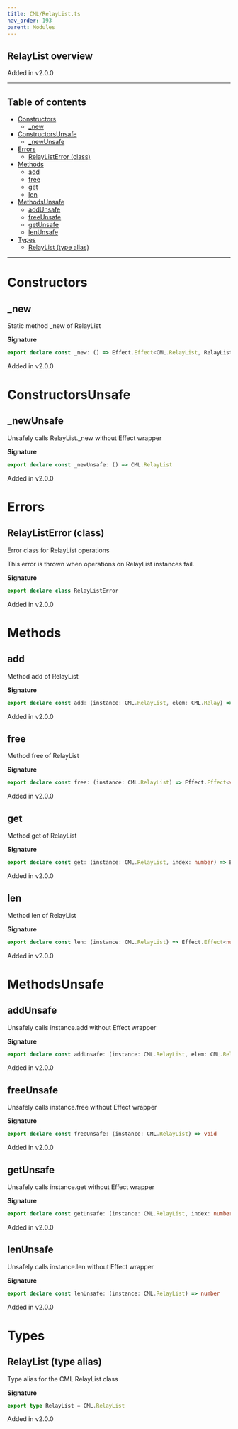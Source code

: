 ```yaml
---
title: CML/RelayList.ts
nav_order: 193
parent: Modules
---
```


## RelayList overview

Added in v2.0.0

---

<h2 class="text-delta">Table of contents</h2>

- [Constructors](#constructors)
  - [\_new](#_new)
- [ConstructorsUnsafe](#constructorsunsafe)
  - [\_newUnsafe](#_newunsafe)
- [Errors](#errors)
  - [RelayListError (class)](#relaylisterror-class)
- [Methods](#methods)
  - [add](#add)
  - [free](#free)
  - [get](#get)
  - [len](#len)
- [MethodsUnsafe](#methodsunsafe)
  - [addUnsafe](#addunsafe)
  - [freeUnsafe](#freeunsafe)
  - [getUnsafe](#getunsafe)
  - [lenUnsafe](#lenunsafe)
- [Types](#types)
  - [RelayList (type alias)](#relaylist-type-alias)

---

# Constructors

## \_new

Static method \_new of RelayList

**Signature**

```ts
export declare const _new: () => Effect.Effect<CML.RelayList, RelayListError>
```

Added in v2.0.0

# ConstructorsUnsafe

## \_newUnsafe

Unsafely calls RelayList.\_new without Effect wrapper

**Signature**

```ts
export declare const _newUnsafe: () => CML.RelayList
```

Added in v2.0.0

# Errors

## RelayListError (class)

Error class for RelayList operations

This error is thrown when operations on RelayList instances fail.

**Signature**

```ts
export declare class RelayListError
```

Added in v2.0.0

# Methods

## add

Method add of RelayList

**Signature**

```ts
export declare const add: (instance: CML.RelayList, elem: CML.Relay) => Effect.Effect<void, RelayListError>
```

Added in v2.0.0

## free

Method free of RelayList

**Signature**

```ts
export declare const free: (instance: CML.RelayList) => Effect.Effect<void, RelayListError>
```

Added in v2.0.0

## get

Method get of RelayList

**Signature**

```ts
export declare const get: (instance: CML.RelayList, index: number) => Effect.Effect<CML.Relay, RelayListError>
```

Added in v2.0.0

## len

Method len of RelayList

**Signature**

```ts
export declare const len: (instance: CML.RelayList) => Effect.Effect<number, RelayListError>
```

Added in v2.0.0

# MethodsUnsafe

## addUnsafe

Unsafely calls instance.add without Effect wrapper

**Signature**

```ts
export declare const addUnsafe: (instance: CML.RelayList, elem: CML.Relay) => void
```

Added in v2.0.0

## freeUnsafe

Unsafely calls instance.free without Effect wrapper

**Signature**

```ts
export declare const freeUnsafe: (instance: CML.RelayList) => void
```

Added in v2.0.0

## getUnsafe

Unsafely calls instance.get without Effect wrapper

**Signature**

```ts
export declare const getUnsafe: (instance: CML.RelayList, index: number) => CML.Relay
```

Added in v2.0.0

## lenUnsafe

Unsafely calls instance.len without Effect wrapper

**Signature**

```ts
export declare const lenUnsafe: (instance: CML.RelayList) => number
```

Added in v2.0.0

# Types

## RelayList (type alias)

Type alias for the CML RelayList class

**Signature**

```ts
export type RelayList = CML.RelayList
```

Added in v2.0.0
